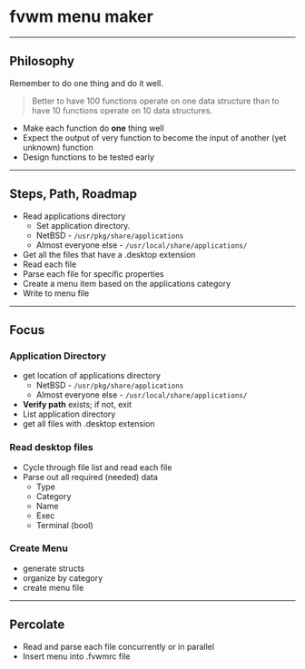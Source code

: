 # fvwm menu maker

---

## Philosophy

Remember to do one thing and do it well.
> Better to have 100 functions operate on one data structure than to have 10 functions operate on 10 data structures.
  
- Make each function do **one** thing well
- Expect the output of very function to become the input of another (yet unknown) function
- Design functions to be tested early

---

## Steps, Path, Roadmap

- Read applications directory
  - Set application directory.
  - NetBSD - `/usr/pkg/share/applications`
  - Almost everyone else - `/usr/local/share/applications/`
- Get all the files that have a .desktop extension
- Read each file
- Parse each file for specific properties
- Create a menu item based on the applications category
- Write to menu file

---

## Focus

### Application Directory

- get location of applications directory
  - NetBSD - `/usr/pkg/share/applications`
  - Almost everyone else - `/usr/local/share/applications/`
- **Verify path** exists; if not, exit
- List application directory
- get all files with .desktop extension

### Read desktop files

- Cycle through file list and read each file
- Parse out all required (needed) data
  - Type
  - Category
  - Name
  - Exec
  - Terminal (bool)

### Create Menu

- generate structs
- organize by category
- create menu file

---

## Percolate

- Read and parse each file concurrently or in parallel
- Insert menu into .fvwmrc file
